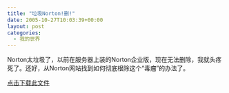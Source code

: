 ```yaml
---
title: "垃圾Norton!删!"
date: 2005-10-27T10:03:39+00:00
layout: post
categories:
  - 我的世界
---
```

Norton太垃圾了，以前在服务器上装的Norton企业版，现在无法删除，我就头疼死了。还好，从Norton网站找到如何彻底根除这个“毒瘤”的办法了。

[点击下载此文件](attachments/month_0510/d2005102618310.txt)